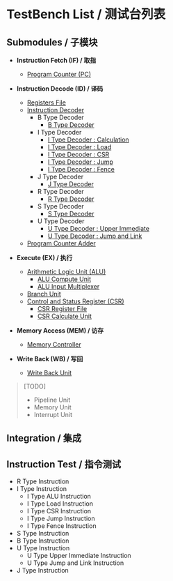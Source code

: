 # TestBench List / 测试台列表

## Submodules / 子模块

- **Instruction Fetch (IF) / 取指**

  - [Program Counter (PC)](tb_program_counter.v)

- **Instruction Decode (ID) / 译码**

  - [Registers File](tb_registers.v)
  - [Instruction Decoder](tb_instruction_decoder/tb_instr.v)
    - B Type Decoder
      - [B Type Decoder](tb_instruction_decoder/tb_instr_B.v)
    - I Type Decoder
      - [I Type Decoder : Calculation](tb_instruction_decoder/tb_instr_I_Calc.v)
      - [I Type Decoder : Load](tb_instruction_decoder/tb_instr_I_Load.v)
      - [I Type Decoder : CSR](tb_instruction_decoder/tb_instr_I_CSR.v)
      - [I Type Decoder : Jump](tb_instruction_decoder/tb_instr_I_Jump.v)
      - [I Type Decoder : Fence](tb_instruction_decoder/tb_instr_I_Fence.v)
    - J Type Decoder
      - [J Type Decoder](tb_instruction_decoder/tb_instr_J.v)
    - R Type Decoder
      - [R Type Decoder](tb_instruction_decoder/tb_instr_R.v)
    - S Type Decoder
      - [S Type Decoder](tb_instruction_decoder/tb_instr_S.v)
    - U Type Decoder
      - [U Type Decoder : Upper Immediate](tb_instruction_decoder/tb_instr_U_Upper.v)
      - [U Type Decoder : Jump and Link](tb_instruction_decoder/tb_instr_U_Jump_Link.v)
  - [Program Counter Adder](tb_pc_adder.v)

- **Execute (EX) / 执行**

  - [Arithmetic Logic Unit (ALU)](tb_arithmetic_logic_unit/tb_alu.v)
    - [ALU Compute Unit](tb_arithmetic_logic_unit/tb_alu_compute_unit.v)
    - [ALU Input Multiplexer](tb_arithmetic_logic_unit/tb_alu_input_multiplexer.v)
  - [Branch Unit](tb_branch_unit.v)
  - [Control and Status Register (CSR)](tb_control_and_status_reg/tb_csr.v)
    - [CSR Register File](tb_control_and_status_reg/tb_csr_register_file.v)
    - [CSR Calculate Unit](tb_control_and_status_reg/tb_csr_calculate_unit.v)

- **Memory Access (MEM) / 访存**

  - [Memory Controller](tb_memory_controller.v)

- **Write Back (WB) / 写回**
  - [Write Back Unit](tb_write_back_unit.v)

> [TODO]
>
> - Pipeline Unit
> - Memory Unit
> - Interrupt Unit

## Integration / 集成

## Instruction Test / 指令测试

- R Type Instruction
- I Type Instruction
  - I Type ALU Instruction
  - I Type Load Instruction
  - I Type CSR Instruction
  - I Type Jump Instruction
  - I Type Fence Instruction
- S Type Instruction
- B Type Instruction
- U Type Instruction
  - U Type Upper Immediate Instruction
  - U Type Jump and Link Instruction
- J Type Instruction
